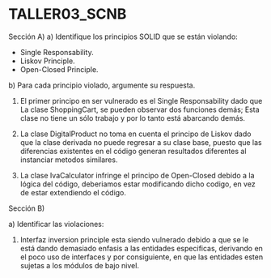 # TALLER03_SCNB

Sección A)
a) Identifique los principios SOLID que se están violando:
  - Single Responsability.
  - Liskov Principle.
  - Open-Closed Principle.

b) Para cada principio violado, argumente su respuesta.

1. El primer principo en ser vulnerado es el Single Responsability dado que La clase ShoppingCart,
   se pueden observar dos funciones demás; Esta clase no tiene un sólo trabajo y por lo tanto está abarcando demás.

3. La clase DigitalProduct no toma en cuenta el principo de Liskov dado que la clase derivada no puede regresar a su clase base,
   puesto que las diferencias existentes en el código generan resultados diferentes al instanciar metodos similares.

5. La clase IvaCalculator infringe el principo de Open-Closed debido a la lógica del código, deberiamos estar modificando dicho codigo,
   en vez de estar extendiendo el código.


Sección B)

a) Identificar las violaciones:
   1. Interfaz inversion principle esta siendo vulnerado debido a que se le está dando demasiado enfasis a las entidades especificas,
      derivando en el poco uso de interfaces y por consiguiente, en que las entidades esten sujetas a los módulos de bajo nivel.
  
